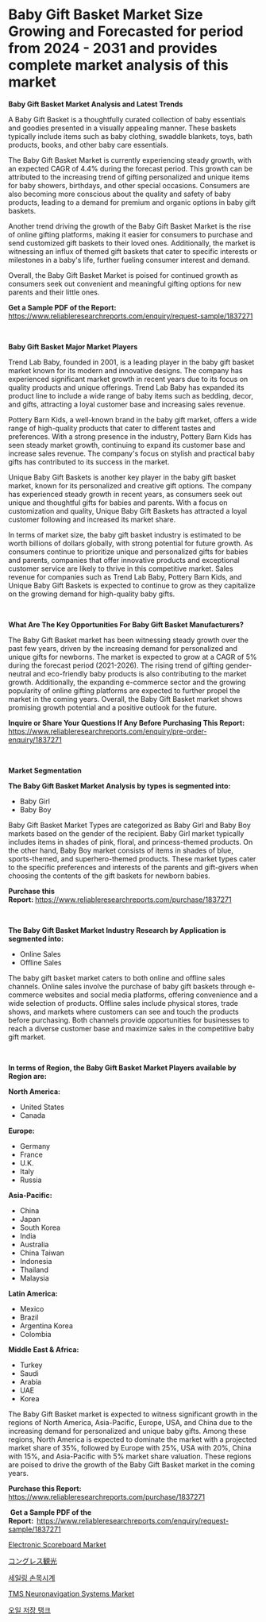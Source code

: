 <p><h1>Baby Gift Basket Market Size Growing and Forecasted for period from 2024 - 2031 and provides complete market analysis of this market</h1></p><p><strong>Baby Gift Basket Market Analysis and Latest Trends</strong></p>
<p><p>A Baby Gift Basket is a thoughtfully curated collection of baby essentials and goodies presented in a visually appealing manner. These baskets typically include items such as baby clothing, swaddle blankets, toys, bath products, books, and other baby care essentials.</p><p>The Baby Gift Basket Market is currently experiencing steady growth, with an expected CAGR of 4.4% during the forecast period. This growth can be attributed to the increasing trend of gifting personalized and unique items for baby showers, birthdays, and other special occasions. Consumers are also becoming more conscious about the quality and safety of baby products, leading to a demand for premium and organic options in baby gift baskets.</p><p>Another trend driving the growth of the Baby Gift Basket Market is the rise of online gifting platforms, making it easier for consumers to purchase and send customized gift baskets to their loved ones. Additionally, the market is witnessing an influx of themed gift baskets that cater to specific interests or milestones in a baby's life, further fueling consumer interest and demand.</p><p>Overall, the Baby Gift Basket Market is poised for continued growth as consumers seek out convenient and meaningful gifting options for new parents and their little ones.</p></p>
<p><strong>Get a Sample PDF of the Report:&nbsp;</strong> <a href="https://www.reliableresearchreports.com/enquiry/request-sample/1837271">https://www.reliableresearchreports.com/enquiry/request-sample/1837271</a></p>
<p>&nbsp;</p>
<p><strong>Baby Gift Basket Major Market Players</strong></p>
<p><p>Trend Lab Baby, founded in 2001, is a leading player in the baby gift basket market known for its modern and innovative designs. The company has experienced significant market growth in recent years due to its focus on quality products and unique offerings. Trend Lab Baby has expanded its product line to include a wide range of baby items such as bedding, decor, and gifts, attracting a loyal customer base and increasing sales revenue.</p><p>Pottery Barn Kids, a well-known brand in the baby gift market, offers a wide range of high-quality products that cater to different tastes and preferences. With a strong presence in the industry, Pottery Barn Kids has seen steady market growth, continuing to expand its customer base and increase sales revenue. The company's focus on stylish and practical baby gifts has contributed to its success in the market.</p><p>Unique Baby Gift Baskets is another key player in the baby gift basket market, known for its personalized and creative gift options. The company has experienced steady growth in recent years, as consumers seek out unique and thoughtful gifts for babies and parents. With a focus on customization and quality, Unique Baby Gift Baskets has attracted a loyal customer following and increased its market share.</p><p>In terms of market size, the baby gift basket industry is estimated to be worth billions of dollars globally, with strong potential for future growth. As consumers continue to prioritize unique and personalized gifts for babies and parents, companies that offer innovative products and exceptional customer service are likely to thrive in this competitive market. Sales revenue for companies such as Trend Lab Baby, Pottery Barn Kids, and Unique Baby Gift Baskets is expected to continue to grow as they capitalize on the growing demand for high-quality baby gifts.</p></p>
<p>&nbsp;</p>
<p><strong>What Are The Key Opportunities For Baby Gift Basket Manufacturers?</strong></p>
<p><p>The Baby Gift Basket market has been witnessing steady growth over the past few years, driven by the increasing demand for personalized and unique gifts for newborns. The market is expected to grow at a CAGR of 5% during the forecast period (2021-2026). The rising trend of gifting gender-neutral and eco-friendly baby products is also contributing to the market growth. Additionally, the expanding e-commerce sector and the growing popularity of online gifting platforms are expected to further propel the market in the coming years. Overall, the Baby Gift Basket market shows promising growth potential and a positive outlook for the future.</p></p>
<p><strong>Inquire or Share Your Questions If Any Before Purchasing This Report:</strong> <a href="https://www.reliableresearchreports.com/enquiry/pre-order-enquiry/1837271">https://www.reliableresearchreports.com/enquiry/pre-order-enquiry/1837271</a></p>
<p>&nbsp;</p>
<p><strong>Market Segmentation</strong></p>
<p><strong>The Baby Gift Basket Market Analysis by types is segmented into:</strong></p>
<p><ul><li>Baby Girl</li><li>Baby Boy</li></ul></p>
<p><p>Baby Gift Basket Market Types are categorized as Baby Girl and Baby Boy markets based on the gender of the recipient. Baby Girl market typically includes items in shades of pink, floral, and princess-themed products. On the other hand, Baby Boy market consists of items in shades of blue, sports-themed, and superhero-themed products. These market types cater to the specific preferences and interests of the parents and gift-givers when choosing the contents of the gift baskets for newborn babies.</p></p>
<p><strong>Purchase this Report:&nbsp;</strong><a href="https://www.reliableresearchreports.com/purchase/1837271">https://www.reliableresearchreports.com/purchase/1837271</a></p>
<p>&nbsp;</p>
<p><strong>The Baby Gift Basket Market Industry Research by Application is segmented into:</strong></p>
<p><ul><li>Online Sales</li><li>Offline Sales</li></ul></p>
<p><p>The baby gift basket market caters to both online and offline sales channels. Online sales involve the purchase of baby gift baskets through e-commerce websites and social media platforms, offering convenience and a wide selection of products. Offline sales include physical stores, trade shows, and markets where customers can see and touch the products before purchasing. Both channels provide opportunities for businesses to reach a diverse customer base and maximize sales in the competitive baby gift market.</p></p>
<p>&nbsp;</p>
<p><strong>In terms of Region, the Baby Gift Basket Market Players available by Region are:</strong></p>
<p>
    <p> <strong> North America: </strong>
        <ul>
            <li>United States</li>
            <li>Canada</li>
        </ul>
        </p> 
    <p> <strong> Europe: </strong>
        <ul>
            <li>Germany</li>
            <li>France</li>
            <li>U.K.</li>
            <li>Italy</li>
            <li>Russia</li>
        </ul>
        </p> 
    <p> <strong> Asia-Pacific: </strong>
        <ul>
            <li>China</li>
            <li>Japan</li>
            <li>South Korea</li>
            <li>India</li>
            <li>Australia</li>
            <li>China Taiwan</li>
            <li>Indonesia</li>
            <li>Thailand</li>
            <li>Malaysia</li>
        </ul>
        </p> 
    <p> <strong> Latin America: </strong>
        <ul>
            <li>Mexico</li>
            <li>Brazil</li>
            <li>Argentina Korea</li>
            <li>Colombia</li>
        </ul>
        </p> 
    <p> <strong> Middle East & Africa: </strong>
        <ul>
            <li>Turkey</li>
            <li>Saudi</li>
            <li>Arabia</li>
            <li>UAE</li>
            <li>Korea</li>
        </ul>
    </p>
    </p>
<p><p>The Baby Gift Basket market is expected to witness significant growth in the regions of North America, Asia-Pacific, Europe, USA, and China due to the increasing demand for personalized and unique baby gifts. Among these regions, North America is expected to dominate the market with a projected market share of 35%, followed by Europe with 25%, USA with 20%, China with 15%, and Asia-Pacific with 5% market share valuation. These regions are poised to drive the growth of the Baby Gift Basket market in the coming years.</p></p>
<p><strong>Purchase this Report: </strong><a href="https://www.reliableresearchreports.com/purchase/1837271">https://www.reliableresearchreports.com/purchase/1837271</a></p>
<p>&nbsp;<strong>Get a Sample PDF of the Report:&nbsp;&nbsp;</strong><a href="https://www.reliableresearchreports.com/enquiry/request-sample/1837271">https://www.reliableresearchreports.com/enquiry/request-sample/1837271</a></p>
<p><strong></strong></p>
<p><p><a href="https://github.com/mancsybtousav/Market-Research-Report-List-1/blob/main/electronic-scoreboard-market.md">Electronic Scoreboard Market</a></p><p><a href="https://github.com/KaydenJohns1964/Market-Research-Report-List-1/blob/main/69352175953.md">コングレス観光</a></p><p><a href="https://medium.com/@witoldadamczyk1904/%EC%A0%95%EC%B0%A9-%EC%8B%9C%EA%B3%84-%EC%8B%9C%EC%9E%A5-%EA%B7%9C%EB%AA%A8-%EC%8B%9C%EC%9E%A5-%EC%A0%84%EB%A7%9D-%EB%B0%8F-%EC%8B%9C%EC%9E%A5-%EC%98%88%EC%B8%A1-2024%EB%85%84%EB%B6%80%ED%84%B0-2031%EB%85%84-fc39dc435423">세일링 손목시계</a></p><p><a href="https://issuu.com/reportprime-2/docs/tms-neuronavigation-systems-market-size-2030.pptx">TMS Neuronavigation Systems Market</a></p><p><a href="https://medium.com/@angelardelean202220221/%EC%9C%A0%EB%A5%98-%EC%A0%80%EC%9E%A5-%ED%83%B1%ED%81%AC-%EC%8B%9C%EC%9E%A5-%EA%B2%BD%ED%96%A5-%EC%98%88%EC%B8%A1-%EB%B0%8F-2031%EB%85%84%EA%B9%8C%EC%A7%80%EC%9D%98-%EA%B2%BD%EC%9F%81-%EB%B6%84%EC%84%9D-b91a66799156">오일 저장 탱크</a></p></p>